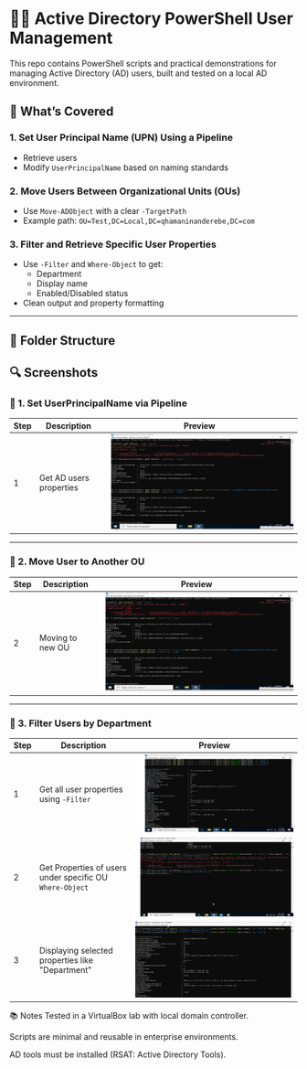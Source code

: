 # 🧑‍💼 Active Directory PowerShell User Management

This repo contains PowerShell scripts and practical demonstrations for managing Active Directory (AD) users, built and tested on a local AD environment.

## 🔧 What’s Covered

### 1. Set User Principal Name (UPN) Using a Pipeline
- Retrieve users
- Modify `UserPrincipalName` based on naming standards

### 2. Move Users Between Organizational Units (OUs)
- Use `Move-ADObject` with a clear `-TargetPath`
- Example path: `OU=Test,DC=Local,DC=qhamaninanderebe,DC=com`

### 3. Filter and Retrieve Specific User Properties
- Use `-Filter` and `Where-Object` to get:
  - Department
  - Display name
  - Enabled/Disabled status
- Clean output and property formatting

---

## 📁 Folder Structure

## 🔍 Screenshots

### 🔹 1. Set UserPrincipalName via Pipeline
| Step | Description | Preview |
|------|-------------|---------|
| 1 | Get AD users properties | ![](./User_Properties/SCNR__Prop.png) |

---

### 🔹 2. Move User to Another OU
| Step | Description | Preview |
|------|-------------|---------|
| 2 | Moving to new OU | ![](./Move_User_Between_OUs/SCNR__Prop.png) |


---

### 🔹 3. Filter Users by Department
| Step | Description | Preview |
|------|-------------|---------|
| 1 | Get all user properties using `-Filter` | ![](./Filter_And_Where-Object/SCNR--Filter_1.png) |
| 2 | Get Properties of users under specific OU  `Where-Object` | ![](./Filter_And_Where-Object/SCNR--Filter_2.png) |
| 3 | Displaying selected properties like "Department" | ![](./Filter_And_Where-Object/SCNR--Filter_3.png) |























📚 Notes
Tested in a VirtualBox lab with local domain controller.

Scripts are minimal and reusable in enterprise environments.

AD tools must be installed (RSAT: Active Directory Tools).

